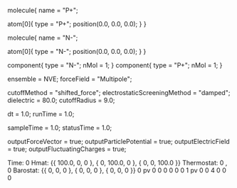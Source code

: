 <OpenMD version=2>
  <MetaData>


molecule{
  name = "P+";
  
  atom[0]{
    type = "P+";
    position(0.0, 0.0, 0.0);
  }
}

molecule{
  name = "N-";
  
  atom[0]{
    type = "N-";
    position(0.0, 0.0, 0.0);
  }
}

component{
  type = "N-";
  nMol = 1;
}
component{
  type = "P+";
  nMol = 1;
}

ensemble = NVE;
forceField = "Multipole";

cutoffMethod = "shifted_force";
electrostaticScreeningMethod = "damped";
dielectric = 80.0;
cutoffRadius = 9.0;

dt = 1.0;
runTime = 1.0;

sampleTime = 1.0;
statusTime = 1.0;

outputForceVector = true;
outputParticlePotential = true;
outputElectricField = true;
outputFluctuatingCharges = true;

  </MetaData>
  <Snapshot>
    <FrameData>
        Time: 0
        Hmat: {{ 100.0, 0, 0 }, { 0, 100.0, 0 }, { 0, 0, 100.0 }}
  Thermostat: 0 , 0
    Barostat: {{ 0, 0, 0 }, { 0, 0, 0 }, { 0, 0, 0 }}
    </FrameData>
    <StuntDoubles>
         0      pv     0 0 0 0 0 0
         1      pv     0 0 4 0 0 0
    </StuntDoubles>
  </Snapshot>
</OpenMD>
